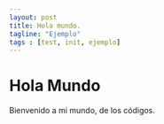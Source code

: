 ```yaml
---
layout: post
title: Hola mundo.
tagline: "Ejemplo"
tags : [test, init, ejemplo]
---
```


# Hola Mundo

Bienvenido a mi mundo, de los códigos.
